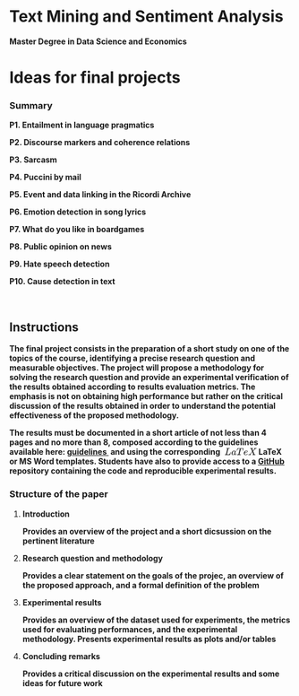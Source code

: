 # Text Mining and Sentiment Analysis

<div id="write" class=""><p><strong><span>Master Degree in Data Science and Economics</span></strong></p><h3><a name="text-mining-and-sentiment-analysis" class="md-header-anchor"></a></h3><h1><a name="sentiment-analysis-and-opinion-mining" class="md-header-anchor"></a></h1><p><strong>
 
 </a></em></p><h1><a name="ideas-for-final-projects" class="md-header-anchor"></a><span>Ideas for final projects</span></h1><h3><a name="summary" class="md-header-anchor"></a><span>Summary</span></h3><p><span>P1. </span><span>Entailment in language pragmatics</span></p><p><span>P2. </span><span>Discourse markers and coherence relations</span></p><p>
 <span>P3. </span><span>Sarcasm</span></p><p><span>P4. </span><span>Puccini by mail</span></p><p><span>P5. </span><span>Event and data linking in the Ricordi Archive</span></p><p><span>P6. </span><span>Emotion detection in song lyrics</span></p><p><span>P7. </span><span>What do you like in boardgames</span></p><p><span>P8. </span><span>Public opinion on news</span></p><p><span>P9. </span><span>Hate speech detection</span></p><p><span>P10. </span><span>Cause detection in text</span></p><p>&nbsp;</p><h2><a name="instructions" class="md-header-anchor"></a><span>Instructions</span></h2><p><span>The final project consists in the preparation of a short study on one of the topics of the course, identifying a precise research question and measurable objectives. The project will propose a methodology for solving the research question and provide an experimental verification of the results obtained according to results evaluation metrics. The emphasis is not on obtaining high performance but rather on the critical discussion of the results obtained in order to understand the potential effectiveness of the proposed methodology.</span></p><p><span>The results must be documented in a short article of not less than 4 pages and no more than 8, composed according to the guidelines available here: </span><a href="https://island.ricerca.di.unimi.it/~alfio/shared/textsent/2020-21/%20//www.springer.com/gp/computer-science/%20lncs%20/%20conference-proceedings-guidelines"><span> guidelines&nbsp;</span></a><span> and using the corresponding </span><span class="MathJax_SVG" tabindex="-1" style="font-size: 100%; display: inline-block;"><svg xlink="http://www.w3.org/1999/xlink" width="8.087ex" height="1.994ex" viewBox="0 -755.9 3482 858.4" role="img" focusable="false" style="vertical-align: -0.238ex;"><defs><path stroke-width="0" id="E1-MJMATHI-4C" d="M228 637Q194 637 192 641Q191 643 191 649Q191 673 202 682Q204 683 217 683Q271 680 344 680Q485 680 506 683H518Q524 677 524 674T522 656Q517 641 513 637H475Q406 636 394 628Q387 624 380 600T313 336Q297 271 279 198T252 88L243 52Q243 48 252 48T311 46H328Q360 46 379 47T428 54T478 72T522 106T564 161Q580 191 594 228T611 270Q616 273 628 273H641Q647 264 647 262T627 203T583 83T557 9Q555 4 553 3T537 0T494 -1Q483 -1 418 -1T294 0H116Q32 0 32 10Q32 17 34 24Q39 43 44 45Q48 46 59 46H65Q92 46 125 49Q139 52 144 61Q147 65 216 339T285 628Q285 635 228 637Z"></path><path stroke-width="0" id="E1-MJMATHI-61" d="M33 157Q33 258 109 349T280 441Q331 441 370 392Q386 422 416 422Q429 422 439 414T449 394Q449 381 412 234T374 68Q374 43 381 35T402 26Q411 27 422 35Q443 55 463 131Q469 151 473 152Q475 153 483 153H487Q506 153 506 144Q506 138 501 117T481 63T449 13Q436 0 417 -8Q409 -10 393 -10Q359 -10 336 5T306 36L300 51Q299 52 296 50Q294 48 292 46Q233 -10 172 -10Q117 -10 75 30T33 157ZM351 328Q351 334 346 350T323 385T277 405Q242 405 210 374T160 293Q131 214 119 129Q119 126 119 118T118 106Q118 61 136 44T179 26Q217 26 254 59T298 110Q300 114 325 217T351 328Z"></path><path stroke-width="0" id="E1-MJMATHI-54" d="M40 437Q21 437 21 445Q21 450 37 501T71 602L88 651Q93 669 101 677H569H659Q691 677 697 676T704 667Q704 661 687 553T668 444Q668 437 649 437Q640 437 637 437T631 442L629 445Q629 451 635 490T641 551Q641 586 628 604T573 629Q568 630 515 631Q469 631 457 630T439 622Q438 621 368 343T298 60Q298 48 386 46Q418 46 427 45T436 36Q436 31 433 22Q429 4 424 1L422 0Q419 0 415 0Q410 0 363 1T228 2Q99 2 64 0H49Q43 6 43 9T45 27Q49 40 55 46H83H94Q174 46 189 55Q190 56 191 56Q196 59 201 76T241 233Q258 301 269 344Q339 619 339 625Q339 630 310 630H279Q212 630 191 624Q146 614 121 583T67 467Q60 445 57 441T43 437H40Z"></path><path stroke-width="0" id="E1-MJMATHI-65" d="M39 168Q39 225 58 272T107 350T174 402T244 433T307 442H310Q355 442 388 420T421 355Q421 265 310 237Q261 224 176 223Q139 223 138 221Q138 219 132 186T125 128Q125 81 146 54T209 26T302 45T394 111Q403 121 406 121Q410 121 419 112T429 98T420 82T390 55T344 24T281 -1T205 -11Q126 -11 83 42T39 168ZM373 353Q367 405 305 405Q272 405 244 391T199 357T170 316T154 280T149 261Q149 260 169 260Q282 260 327 284T373 353Z"></path><path stroke-width="0" id="E1-MJMATHI-58" d="M42 0H40Q26 0 26 11Q26 15 29 27Q33 41 36 43T55 46Q141 49 190 98Q200 108 306 224T411 342Q302 620 297 625Q288 636 234 637H206Q200 643 200 645T202 664Q206 677 212 683H226Q260 681 347 681Q380 681 408 681T453 682T473 682Q490 682 490 671Q490 670 488 658Q484 643 481 640T465 637Q434 634 411 620L488 426L541 485Q646 598 646 610Q646 628 622 635Q617 635 609 637Q594 637 594 648Q594 650 596 664Q600 677 606 683H618Q619 683 643 683T697 681T738 680Q828 680 837 683H845Q852 676 852 672Q850 647 840 637H824Q790 636 763 628T722 611T698 593L687 584Q687 585 592 480L505 384Q505 383 536 304T601 142T638 56Q648 47 699 46Q734 46 734 37Q734 35 732 23Q728 7 725 4T711 1Q708 1 678 1T589 2Q528 2 496 2T461 1Q444 1 444 10Q444 11 446 25Q448 35 450 39T455 44T464 46T480 47T506 54Q523 62 523 64Q522 64 476 181L429 299Q241 95 236 84Q232 76 232 72Q232 53 261 47Q262 47 267 47T273 46Q276 46 277 46T280 45T283 42T284 35Q284 26 282 19Q279 6 276 4T261 1Q258 1 243 1T201 2T142 2Q64 2 42 0Z"></path></defs><g stroke="currentColor" fill="currentColor" stroke-width="0" transform="matrix(1 0 0 -1 0 0)"><use xlink:href="#E1-MJMATHI-4C" x="250" y="0"></use><use xlink:href="#E1-MJMATHI-61" x="931" y="0"></use><use xlink:href="#E1-MJMATHI-54" x="1460" y="0"></use><use xlink:href="#E1-MJMATHI-65" x="2164" y="0"></use><use xlink:href="#E1-MJMATHI-58" x="2630" y="0"></use></g></svg></span> LaTeX <span> or MS Word templates. Students have also to provide access to a </span><a href="https://github.com/"><span>GitHub</span></a><span> repository containing the code and reproducible experimental results.</span></p><h3><a name="structure-of-the-paper" class="md-header-anchor"></a><span>Structure of the paper</span></h3><ol start=""><li><p><strong><span>Introduction</span></strong></p><p><span>Provides an overview of the project and a short dicsussion on the pertinent literature </span></p></li><li><p><strong><span>Research question and methodology</span></strong></p><p><span>Provides a clear statement on the goals of the projec, an overview of the proposed approach, and a formal definition of the problem</span></p></li><li><p><strong><span>Experimental results</span></strong></p><p><span>Provides an overview of the dataset used for experiments, the metrics used for evaluating performances, and the experimental methodology. Presents experimental results as plots and/or tables</span></p></li><li><p><strong><span>Concluding remarks</span></strong></p><p><span>Provides a critical discussion on the experimental results and some ideas for future work</span></p></li></ol><p>&nbsp;</p><h2><a name="project-ideas" class="md-header-anchor"></a><span>
